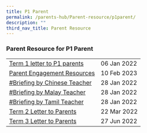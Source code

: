 ```yaml
---
title: P1 Parent
permalink: /parents-hub/Parent-resource/p1parent/
description: ""
third_nav_title: Parent Resource
---
```

### Parent Resource for P1 Parent

|  |  |
|---|---|
| [Term 1 letter to P1 parents](/files/pr1p1.pdf) | 06 Jan 2022 |
| [Parent Engagement Resources](/files/Parent_Hub/2023_P1/Briefing%20cum%20Bonding%20Session%20for%20P1%20Parents_v3.pdf)|  10 Feb 2023 |
| [#Briefing by Chinese Teacher](https://youtu.be/viTXsrgrJdY) |  28 Jan 2022 |
| [#Briefing by Malay Teacher](https://youtu.be/UzqbLwUZCXY) |  28 Jan 2022 |
| [#Briefing by Tamil Teacher](https://youtu.be/r5dHOLEgIk4) |  28 Jan 2022 |
| [Term 2 Letter to Parents ](/files/pr2p1.pdf)  | 22 Mar 2022 |
| [Term 3 Letter to Parents](/files/pr3p1.pdf) | 27 Jun 2022 |